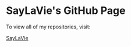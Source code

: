 # SayLaVie's GitHub Page

To view all of my repositories, visit:

[SayLaVie](https://github.com/SayLaVie)